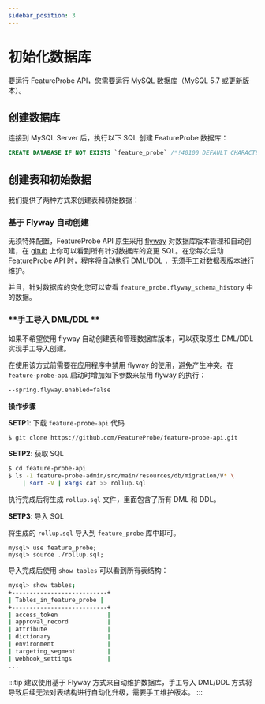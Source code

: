 ```yaml
---
sidebar_position: 3
---
```


# 初始化数据库

要运行 FeatureProbe API，您需要运行 MySQL 数据库（MySQL 5.7 或更新版本）。

## 创建数据库

连接到 MySQL Server 后，执行以下 SQL 创建 FeatureProbe 数据库：

```sql
CREATE DATABASE IF NOT EXISTS `feature_probe` /*!40100 DEFAULT CHARACTER SET utf8 */;
```



## 创建表和初始数据

我们提供了两种方式来创建表和初始数据：

### **基于 Flyway 自动创建**

无须特殊配置，FeatureProbe API 原生采用 [flyway](https://flywaydb.org/) 对数据库版本管理和自动创建，在 [gitub](https://github.com/FeatureProbe/feature-probe-api/tree/main/feature-probe-admin/src/main/resources/db/migration) 上你可以看到所有针对数据库的变更 SQL。在您每次启动 FeatureProbe API 时，程序将自动执行 DML/DDL ，无须手工对数据表版本进行维护。

并且，针对数据库的变化您可以查看 `feature_probe.flyway_schema_history` 中的数据。



### **手工导入 DML/DDL **

如果不希望使用 flyway 自动创建表和管理数据库版本，可以获取原生 DML/DDL 实现手工导入创建。

在使用该方式前需要在应用程序中禁用 flyway 的使用，避免产生冲突。在 `feature-probe-api` 启动时增加如下参数来禁用 flyway 的执行：

```bash
--spring.flyway.enabled=false
```

**操作步骤**

**SETP1**: 下载 `feature-probe-api` 代码

```bash
$ git clone https://github.com/FeatureProbe/feature-probe-api.git
```

**SETP2**: 获取 SQL

```bash
$ cd feature-probe-api
$ ls -1 feature-probe-admin/src/main/resources/db/migration/V* \
	| sort -V | xargs cat >> rollup.sql
```

执行完成后将生成 `rollup.sql` 文件，里面包含了所有 DML 和 DDL。

**SETP3**: 导入 SQL

将生成的 `rollup.sql` 导入到 `feature_probe` 库中即可。

```
mysql> use feature_probe;
mysql> source ./rollup.sql;
```

导入完成后使用 `show tables` 可以看到所有表结构：

```bash
mysql> show tables;
+---------------------------+
| Tables_in_feature_probe |
+---------------------------+
| access_token              |
| approval_record           |
| attribute                 |
| dictionary                |
| environment               |
| targeting_segment         |
| webhook_settings          |
...
```

:::tip
建议使用基于 Flyway 方式来自动维护数据库，手工导入 DML/DDL 方式将导致后续无法对表结构进行自动化升级，需要手工维护版本。
:::

